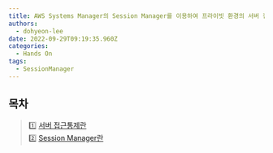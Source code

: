 ```yaml
---
title: AWS Systems Manager의 Session Manager를 이용하여 프라이빗 환경의 서버 접근통제 구현
authors:
  - dohyeon-lee
date: 2022-09-29T09:19:35.960Z
categories:
  - Hands On
tags:
  - SessionManager
---
```

## 목차
> :one: [서버 접근통제란](#서버-접근통제란)<br>
> :two: [Session Manager란](#session-manager란)